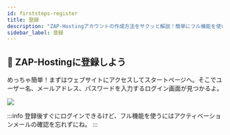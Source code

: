 ```yaml
---
id: firststeps-register
title: 登録
description: "ZAP-Hostingアカウントの作成方法をサクッと解説！簡単にフル機能を使いこなそう → 今すぐチェック"
sidebar_label: 登録
---
```


## 🔐 ZAP-Hostingに登録しよう
めっちゃ簡単！まずはウェブサイトにアクセスしてスタートページへ。そこでユーザー名、メールアドレス、パスワードを入力するログイン画面が見つかるよ。

![](https://screensaver01.zap-hosting.com/index.php/s/bLBnpoAWESigiK7/preview)

:::info
登録後すぐにログインできるけど、フル機能を使うにはアクティベーションメールの確認を忘れずにね。
:::